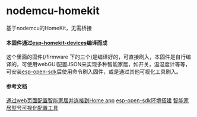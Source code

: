# nodemcu-homekit
基于nodemcu的HomeKit，无需桥接
#### 本固件通过[esp-homekit-devices](https://github.com/RavenSystem/esp-homekit-devices)编译而成
这个里面的固件(/firmware 下的三个)是编译好的，可直接刷入，本固件是自行编译的，可使用webGUI配置JSON来实现多种智能家居，如开关，温湿度计等等，可安装[esp-open-sdk](https://github.com/pfalcon/esp-open-sdk)后使用命令刷入固件，或是通过其他可视化工具刷入。
#### 参考文档
[通过web页面配置智能家居并连接到Home app](https://github.com/RavenSystem/esp-homekit-devices/wiki/Setup-Mode)
[esp-open-sdk环境搭建](https://github.com/pfalcon/esp-open-sdk)
[智能家居型号可视化配置工具](https://github.com/glumb/haa-configurator)
